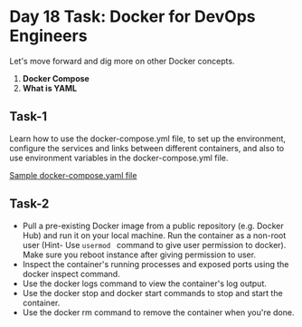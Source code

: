 # Day 18 Task: Docker for DevOps Engineers

Let's move forward and dig more on other Docker concepts.

1. **Docker Compose**
2. **What is YAML**

## Task-1

Learn how to use the docker-compose.yml file, to set up the environment, configure the services and links between different containers, and also to use environment variables in the docker-compose.yml file.

[Sample docker-compose.yaml file](https://github.com/LondheShubham153/90DaysOfDevOps/blob/master/2023/day18/docker-compose.yaml)

## Task-2

- Pull a pre-existing Docker image from a public repository (e.g. Docker Hub) and run it on your local machine. Run the container as a non-root user (Hint- Use `usermod ` command to give user permission to docker). Make sure you reboot instance after giving permission to user.
- Inspect the container's running processes and exposed ports using the docker inspect command.
- Use the docker logs command to view the container's log output.
- Use the docker stop and docker start commands to stop and start the container.
- Use the docker rm command to remove the container when you're done.
